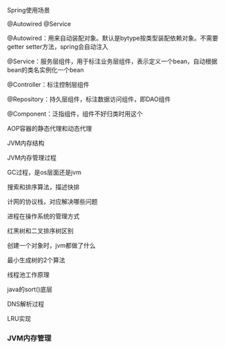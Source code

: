 Spring使用场景

@Autowired @Service

@Autowired：用来自动装配对象。默认是bytype按类型装配依赖对象。不需要getter setter方法，spring会自动注入

@Service：服务层组件，用于标注业务层组件，表示定义一个bean，自动根据bean的类名实例化一个bean

@Controller：标注控制层组件

@Repository：持久层组件，标注数据访问组件，即DAO组件

@Component：泛指组件，组件不好归类时用这个

AOP容器的静态代理和动态代理

JVM内存结构

JVM内存管理过程

GC过程，是os层面还是jvm

搜索和排序算法，描述快排

计网的协议栈，对应解决哪些问题

进程在操作系统的管理方式

红黑树和二叉排序树区别

创建一个对象时，jvm都做了什么

最小生成树的2个算法

线程池工作原理

java的sort()底层

DNS解析过程

LRU实现



### JVM内存管理

